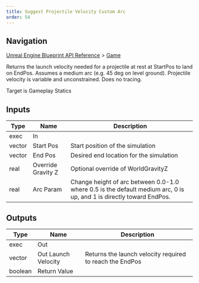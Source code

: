 ```yaml
---
title: Suggest Projectile Velocity Custom Arc
order: 54
---
```

## Navigation

[Unreal Engine Blueprint API Reference](https://dev.epicgames.com/documentation/en-us/unreal-engine/BlueprintAPI) > [Game](https://dev.epicgames.com/documentation/en-us/unreal-engine/BlueprintAPI/Game)

Returns the launch velocity needed for a projectile at rest at StartPos to land on EndPos.
Assumes a medium arc (e.g. 45 deg on level ground). Projectile velocity is variable and unconstrained.
Does no tracing.

Target is Gameplay Statics

## Inputs

| Type | Name | Description |
| --- | --- | --- |
| exec | In |  |
| vector | Start Pos | Start position of the simulation |
| vector | End Pos | Desired end location for the simulation |
| real | Override Gravity Z | Optional override of WorldGravityZ |
| real | Arc Param | Change height of arc between 0.0-1.0 where 0.5 is the default medium arc, 0 is up, and 1 is directly toward EndPos. |

## Outputs

| Type | Name | Description |
| --- | --- | --- |
| exec | Out |  |
| vector | Out Launch Velocity | Returns the launch velocity required to reach the EndPos |
| boolean | Return Value |  |
